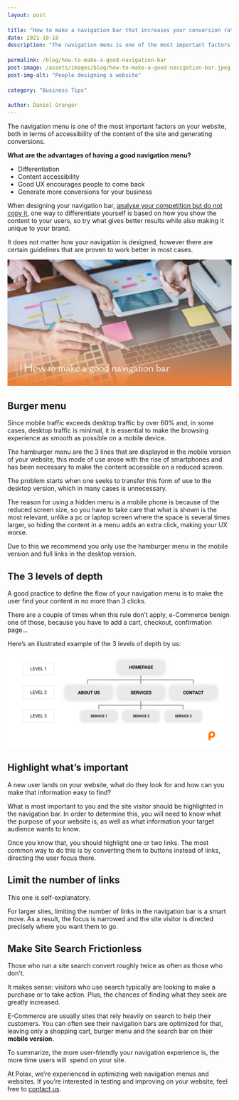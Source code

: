 ```yaml
---
layout: post

title: "How to make a navigation bar that increases your conversion rate"
date: 2021-10-18
description: "The navigation menu is one of the most important factors on your website, both in terms of accessibility of the content of the site and generating conversions."

permalink: /blog/how-to-make-a-good-navigation-bar
post-image: /assets/images/blog/how-to-make-a-good-navigation-bar.jpeg
post-img-alt: "People designing a website"

category: "Business Tips"

author: Daniel Granger
---
```


The navigation menu is one of the most important factors on your website, both in terms of accessibility of the content of the site and generating conversions.

**What are the advantages of having a good navigation menu?**

- Differentiation
- Content accessibility
- Good UX encourages people to come back
- Generate more conversions for your business

When designing your navigation bar, [analyse your competition but do not copy it](https://polax.co.uk/blog/why-you-need-a-website-for-your-business), one way to differentiate yourself is based on how you show the content to your users, so try what gives better results while also making it unique to your brand.

It does not matter how your navigation is designed, however there are certain guidelines that are proven to work better in most cases.

![Portadas Polax.jpg](/assets/images/blog/how-to-make-a-good-navigation-bar.jpeg)

## Burger menu

Since mobile traffic exceeds desktop traffic by over 60% and, in some cases, desktop traffic is minimal, it is essential to make the browsing experience as smooth as possible on a mobile device.

The hamburger menu are the 3 lines that are displayed in the mobile version of your website, this mode of use arose with the rise of smartphones and has been necessary to make the content accessible on a reduced screen.

The problem starts when one seeks to transfer this form of use to the desktop version, which in many cases is unnecessary.

The reason for using a hidden menu is a mobile phone is because of the reduced screen size, so you have to take care that what is shown is the most relevant, unlike a pc or laptop screen where the space is several times larger, so hiding the content in a menu adds an extra click, making your UX worse.

Due to this we recommend you only use the hamburger menu in the mobile version and full links in the desktop version.

## The 3 levels of depth

A good practice to define the flow of your navigation menu is to make the user find your content in no more than 3 clicks.

There are a couple of times when this rule don’t apply, e-Commerce benign one of those, because you have to add a cart, checkout, confirmation page…

Here’s an illustrated example of the 3 levels of depth by us:

![3-levels.png](/assets/images/blog/3-levels.png)

## Highlight what’s important

A new user lands on your website, what do they look for and how can you make that information easy to find?

What is most important to you and the site visitor should be highlighted in the navigation bar. In order to determine this, you will need to know what the purpose of your website is, as well as what information your target audience wants to know.

Once you know that, you should highlight one or two links. The most common way to do this is by converting them to buttons instead of links, directing the user focus there.

## Limit the number of links

This one is self-explanatory.

For larger sites, limiting the number of links in the navigation bar is a smart move. As a result, the focus is narrowed and the site visitor is directed precisely where you want them to go.

## Make Site Search Frictionless

Those who run a site search convert roughly twice as often as those who don't.

It makes sense: visitors who use search typically are looking to make a purchase or to take action. Plus, the chances of finding what they seek are greatly increased.

E-Commerce are usually sites that rely heavily on search to help their customers. You can often see their navigation bars are optimized for that, leaving only a shopping cart, burger menu and the search bar on their **mobile version**.

To summarize, the more user-friendly your navigation experience is, the more time users will  spend on your site.

At Polax, we’re experienced in optimizing web navigation menus and websites. If you’re interested in testing and improving on your website, feel free to [contact us](https://polax.co.uk/contact).